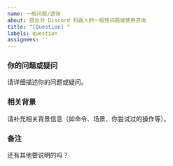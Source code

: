 ```yaml
---
name: 一般问题/咨询
about: 提出对 Discord 机器人的一般性问题或使用咨询
title: "[Question] "
labels: question
assignees: ''
---
```


### 你的问题或疑问
请详细描述你的问题或疑问。

### 相关背景
请补充相关背景信息（如命令、场景、你尝试过的操作等）。

### 备注
还有其他要说明的吗？